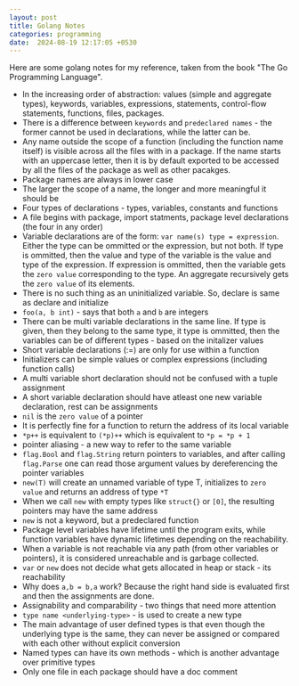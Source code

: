 ```yaml
---
layout: post
title: Golang Notes
categories: programming
date:  2024-08-19 12:17:05 +0530
---
```


Here are some golang notes for my reference, taken from the book "The Go Programming Language".

* In the increasing order of abstraction: values (simple and aggregate types), keywords, variables, expressions, statements, control-flow statements, functions, files, packages.
* There is a difference between `keywords` and `predeclared names` - the former cannot be used in declarations, while the latter can be.
* Any name outside the scope of a function (including the function name itself) is visible across all the files with in a package. If the name starts with an uppercase letter, then it is by default exported to be accessed by all the files of the package as well as other pacakges.
* Package names are always in lower case
* The larger the scope of a name, the longer and more meaningful it should be
* Four types of declarations - types, variables, constants and functions
* A file begins with package, import statments, package level declarations (the four in any order)
* Variable declarations are of the form: `var name(s) type = expression`. Either the type can be ommitted or the expression, but not both. If type is ommitted, then the value and type of the variable is the value and type of the expression. If expression is ommitted, then the variable gets the `zero value` corresponding to the type. An aggregate recursively gets the `zero value` of its elements.
* There is no such thing as an uninitialized variable. So, declare is same as declare and initialize
* `foo(a, b int)` - says that both `a` and `b` are integers
* There can be multi variable declarations in the same line. If type is given, then they belong to the same type, it type is ommitted, then the variables can be of different types - based on the initalizer values
* Short variable declarations (:=) are only for use within a function
* Initializers can be simple values or complex expressions (including function calls)
* A multi variable short declaration should not be confused with a tuple assignment
* A short variable declaration should have atleast one new variable declaration, rest can be assignments
* `nil` is the `zero value` of a pointer
* It is perfectly fine for a function to return the address of its local variable
* `*p++` is equivalent to `(*p)++` which is equivalent to `*p = *p + 1`
* pointer aliasing - a new way to refer to the same variable
* `flag.Bool` and `flag.String` return pointers to variables, and after calling `flag.Parse` one can read those argument values by dereferencing the pointer variables
* `new(T)` will create an unnamed variable of type T, initializes to `zero value` and returns an address of type `*T`
* When we call `new` with empty types like `struct{}` or `[0]`, the resulting pointers may have the same address
* `new` is not a keyword, but a predeclared function
* Package level variables have lifetime until the program exits, while function variables have dynamic lifetimes depending on the reachability.
* When a variable is not reachable via any path (from other variables or pointers), it is considered unreachable and is garbage collected.
* `var` or `new` does not decide what gets allocated in heap or stack - its reachability
* Why does `a,b = b,a` work? Because the right hand side is evaluated first and then the assignments are done.
* Assignability and comparability - two things that need more attention
* `type name <underlying-type>` - is used to create a new type
* The main advantage of user defined types is that even though the underlying type is the same, they can never be assigned or compared with each other without explicit conversion
* Named types can have its own methods - which is another advantage over primitive types
* Only one file in each package should have a doc comment

